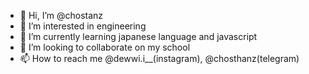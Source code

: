 - 👋 Hi, I’m @chostanz
- 👀 I’m interested in engineering
- 🌱 I’m currently learning japanese language and javascript
- 💞️ I’m looking to collaborate on my school
- 📫 How to reach me @dewwi.i__(instagram), @chosthanz(telegram)

<!---
chostanz/chostanz is a ✨ special ✨ repository because its `README.md` (this file) appears on your GitHub profile.
You can click the Preview link to take a look at your changes.
--->
